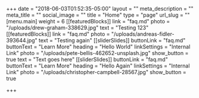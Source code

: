 +++
date = "2018-06-03T01:52:35-05:00"
layout = ""
meta_description = ""
meta_title = ""
social_image = ""
title = "Home"
type = "page"
url_slug = ""
[menu.main]
weight = 6
[[featuredBlocks]]
link = "faq.md"
photo = "/uploads/drew-graham-338629.jpg"
text = "Testing 123"
[[featuredBlocks]]
link = "faq.md"
photo = "/uploads/andreas-fidler-393644.jpg"
text = "Testing again"
[[sliderSlides]]
buttonLink = "faq.md"
buttonText = "Learn More"
heading = "Hello World"
linkSettings = "Internal Link"
photo = "/uploads/pete-bellis-462652-unsplash.jpg"
show_button = true
text = "Text goes here"
[[sliderSlides]]
buttonLink = "faq.md"
buttonText = "Learn More"
heading = "Hello Again"
linkSettings = "Internal Link"
photo = "/uploads/christopher-campbell-28567.jpg"
show_button = true

+++

